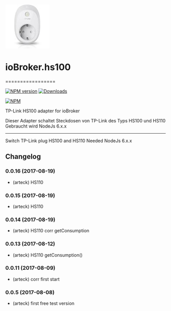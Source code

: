 ![Logo](admin/hs100.png)
# ioBroker.hs100
=================

[![NPM version](http://img.shields.io/npm/v/iobroker.hs100.svg)](https://www.npmjs.com/package/iobroker.hs100)
[![Downloads](https://img.shields.io/npm/dm/iobroker.hs100.svg)](https://www.npmjs.com/package/iobroker.hs100)

[![NPM](https://nodei.co/npm/iobroker.hs100.png?downloads=true)](https://nodei.co/npm/iobroker.hs100/)

TP-Link HS100 adapter for ioBroker

Dieser Adapter schaltet Steckdosen von TP-Link des Typs HS100 und HS110
Gebraucht wird NodeJs 6.x.x

------------------------------------------------------------------------------

Switch TP-Link plug HS100 and HS110
Needed NodeJs 6.x.x

## Changelog

### 0.0.16 (2017-08-19) 
* (arteck) HS110 

### 0.0.15 (2017-08-19) 
* (arteck) HS110 

### 0.0.14 (2017-08-19) 
* (arteck) HS110 corr getConsumption

### 0.0.13 (2017-08-12) 
* (arteck) HS110 getConsumption()

### 0.0.11 (2017-08-09)
* (arteck) corr first start
 
### 0.0.5 (2017-08-08)
* (arteck) first free test version
